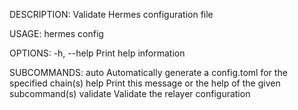 DESCRIPTION:
Validate Hermes configuration file

USAGE:
    hermes config <SUBCOMMAND>

OPTIONS:
    -h, --help    Print help information

SUBCOMMANDS:
    auto        Automatically generate a config.toml for the specified chain(s)
    help        Print this message or the help of the given subcommand(s)
    validate    Validate the relayer configuration
